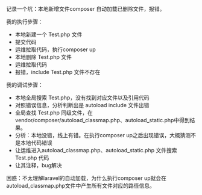 记录一个坑：本地新增文件composer 自动加载已删除文件，报错。

我的执行步骤：

* 本地新建一个 Test.php 文件
* 提交代码
* 运维拉取代码，执行composer up
* 本地删除 Test.php 文件
* 运维拉取代码
* 报错，include Test.php 文件不存在

我的调试步骤：

* 本地全局搜索 Test.php，没有找到对应文件以及引用代码
* 对照错误信息，分析判断出是 autoload include 文件出错
* 全局查找 Test.php 同级文件，在 vendor/composer/autoload_classmap.php、autoload_static.php中得到结果。
* 分析：本地没错，线上有错。在执行composer up之后出现错误，大概猜测不是本地代码错误
* 让运维进入autoload_classmap.php、autoload_static.php 文件搜索 Test.php 代码
* 让其注释，bug解决

困惑：不太理解laravel的自动加载，为什么执行composer up就会在 autoload_classmap.php文件中产生所有文件对应的路径信息。